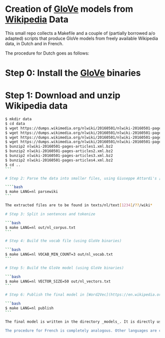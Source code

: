 # Creation of [GloVe](http://nlp.stanford.edu/projects/glove/) models from [Wikipedia](https://dumps.wikimedia.org) Data

This small repo collects a Makefile and a couple of (partially borrowed a/o adapted) scripts that produce GloVe models from freely available Wikipedia data, in Dutch and in French.

The procedure for Dutch goes as follows:

# Step 0: Install the [GloVe](https://github.com/stanfordnlp/GloVe) binaries

# Step 1: Download and unzip Wikipedia data

````bash
$ mkdir data
$ cd data
$ wget https://dumps.wikimedia.org/nlwiki/20160501/nlwiki-20160501-pages-articles1.xml.bz2
$ wget https://dumps.wikimedia.org/nlwiki/20160501/nlwiki-20160501-pages-articles2.xml.bz2
$ wget https://dumps.wikimedia.org/nlwiki/20160501/nlwiki-20160501-pages-articles3.xml.bz2
$ wget https://dumps.wikimedia.org/nlwiki/20160501/nlwiki-20160501-pages-articles4.xml.bz2
$ bunzip2 nlwiki-20160501-pages-articles1.xml.bz2
$ bunzip2 nlwiki-20160501-pages-articles2.xml.bz2
$ bunzip2 nlwiki-20160501-pages-articles3.xml.bz2
$ bunzip2 nlwiki-20160501-pages-articles4.xml.bz2
$ cd ..
```

# Step 2: Parse the data into smaller files, using Giuseppe Attardi's [wikiextractor](https://github.com/attardi/wikiextractor)

````bash
$ make LANG=nl parsewiki
```

The extracted files are to be found in texts/nl/text[1234]/??/wiki*

# Step 3: Split in sentences and tokenize

```bash
$ make LANG=nl out/nl_corpus.txt
```

# Step 4: Build the vocab file (using GloVe binaries)

```bash
$ make LANG=nl VOCAB_MIN_COUNT=3 out/nl_vocab.txt
```

# Step 5: Build the GloVe model (using GloVe binaries)

```bash
$ make LANG=nl VECTOR_SIZE=50 out/nl_vectors.txt
```

# Step 6: Publish the final model in [Word2Vec](https://en.wikipedia.org/wiki/Word2vec) format

```bash
$ make LANG=nl publish
```

The final model is written in the directory _models_. It is directly usable with [gensim's Word2Vec](https://radimrehurek.com/gensim/models/word2vec.html) module.

The procedure for French is completely analogous. Other languages are currently not handled by the (admittedly oversimplified) tokenization script.